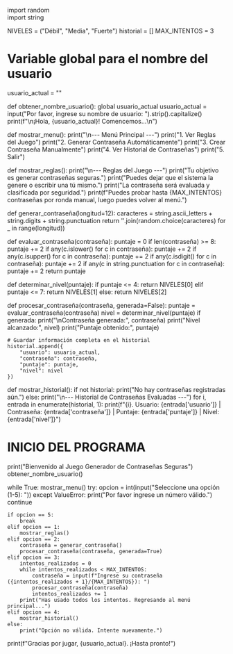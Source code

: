 import random  
import string

NIVELES = ("Débil", "Media", "Fuerte")
historial = []
MAX_INTENTOS = 3

# Variable global para el nombre del usuario
usuario_actual = ""

def obtener_nombre_usuario():
    global usuario_actual
    usuario_actual = input("Por favor, ingrese su nombre de usuario: ").strip().capitalize()
    print(f"\n¡Hola, {usuario_actual}! Comencemos...\n")

def mostrar_menu():
    print("\n--- Menú Principal ---")
    print("1. Ver Reglas del Juego")
    print("2. Generar Contraseña Automáticamente")
    print("3. Crear Contraseña Manualmente")
    print("4. Ver Historial de Contraseñas")
    print("5. Salir")

def mostrar_reglas():
    print("\n--- Reglas del Juego ---")
    print("Tu objetivo es generar contraseñas seguras.")
    print("Puedes dejar que el sistema la genere o escribir una tú mismo.")
    print("La contraseña será evaluada y clasificada por seguridad.")
    print(f"Puedes probar hasta {MAX_INTENTOS} contraseñas por ronda manual, luego puedes volver al menú.")

def generar_contraseña(longitud=12):
    caracteres = string.ascii_letters + string.digits + string.punctuation
    return ''.join(random.choice(caracteres) for _ in range(longitud))

def evaluar_contraseña(contraseña):
    puntaje = 0
    if len(contraseña) >= 8:
        puntaje += 2
    if any(c.islower() for c in contraseña):
        puntaje += 2
    if any(c.isupper() for c in contraseña):
        puntaje += 2
    if any(c.isdigit() for c in contraseña):
        puntaje += 2
    if any(c in string.punctuation for c in contraseña):
        puntaje += 2
    return puntaje

def determinar_nivel(puntaje):
    if puntaje <= 4:
        return NIVELES[0]
    elif puntaje <= 7:
        return NIVELES[1]
    else:
        return NIVELES[2]

def procesar_contraseña(contraseña, generada=False):
    puntaje = evaluar_contraseña(contraseña)
    nivel = determinar_nivel(puntaje)
    if generada:
        print("\nContraseña generada:", contraseña)
    print("Nivel alcanzado:", nivel)
    print("Puntaje obtenido:", puntaje)

    # Guardar información completa en el historial
    historial.append({
        "usuario": usuario_actual,
        "contraseña": contraseña,
        "puntaje": puntaje,
        "nivel": nivel
    })

def mostrar_historial():
    if not historial:
        print("No hay contraseñas registradas aún.")
    else:
        print("\n--- Historial de Contraseñas Evaluadas ---")
        for i, entrada in enumerate(historial, 1):
            print(f"{i}. Usuario: {entrada['usuario']} | Contraseña: {entrada['contraseña']} | Puntaje: {entrada['puntaje']} | Nivel: {entrada['nivel']}")

# INICIO DEL PROGRAMA
print("Bienvenido al Juego Generador de Contraseñas Seguras")
obtener_nombre_usuario()

while True:
    mostrar_menu()
    try:
        opcion = int(input("Seleccione una opción (1-5): "))
    except ValueError:
        print("Por favor ingrese un número válido.")
        continue

    if opcion == 5:
        break
    elif opcion == 1:
        mostrar_reglas()
    elif opcion == 2:
        contraseña = generar_contraseña()
        procesar_contraseña(contraseña, generada=True)
    elif opcion == 3:
        intentos_realizados = 0
        while intentos_realizados < MAX_INTENTOS:
            contraseña = input(f"Ingrese su contraseña ({intentos_realizados + 1}/{MAX_INTENTOS}): ")
            procesar_contraseña(contraseña)
            intentos_realizados += 1
        print("Has usado todos los intentos. Regresando al menú principal...")
    elif opcion == 4:
        mostrar_historial()
    else:
        print("Opción no válida. Intente nuevamente.")
print(f"Gracias por jugar, {usuario_actual}. ¡Hasta pronto!")
